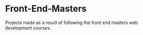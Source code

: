 # Front-End-Masters
Projects made as a result of following the front end masters web development courses.
